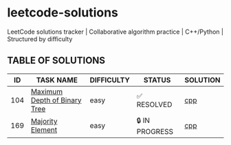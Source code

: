 # leetcode-solutions
LeetCode solutions tracker | Collaborative algorithm practice | C++/Python | Structured by difficulty


## TABLE OF SOLUTIONS

| ID | TASK NAME | DIFFICULTY | STATUS | SOLUTION |
|----|-----------|------------|--------|----------|
| 104 | [Maximum Depth of Binary Tree](https://leetcode.com/problems/maximum-depth-of-binary-tree/description/) | easy | ✅ RESOLVED | [cpp](easy/104.maximum-depth-of-binary-tree.cpp) |
| 169 | [Majority Element](https://leetcode.com/problems/majority-element/description/) | easy | 🔒 IN PROGRESS | [cpp](easy/169.majority-element.cpp) |

<!-- Last updated: 09-07-2025 20:30:46 -->
